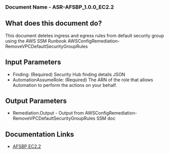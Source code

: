 ### Document Name - ASR-AFSBP_1.0.0_EC2.2

## What does this document do?
This document deletes ingress and egress rules from default security
group using the AWS SSM Runbook AWSConfigRemediation-RemoveVPCDefaultSecurityGroupRules

## Input Parameters
* Finding: (Required) Security Hub finding details JSON
* AutomationAssumeRole: (Required) The ARN of the role that allows Automation to perform the actions on your behalf.

## Output Parameters
* Remediation.Output - Output from AWSConfigRemediation-RemoveVPCDefaultSecurityGroupRules SSM doc

## Documentation Links
* [AFSBP EC2.2](https://docs.aws.amazon.com/securityhub/latest/userguide/securityhub-standards-fsbp-controls.html#fsbp-ec2-2)
